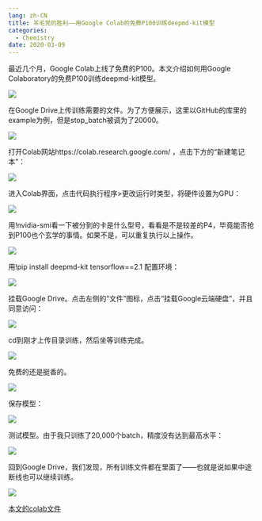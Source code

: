 ```yaml
---
lang: zh-CN
title: 羊毛党的胜利——用Google Colab的免费P100训练deepmd-kit模型
categories:
  - Chemistry
date: 2020-03-09
---
```

最近几个月，Google Colab上线了免费的P100。本文介绍如何用Google Colaboratory的免费P100训练deepmd-kit模型。

![](https://pic.downk.cc/item/5e66ee8798271cb2b8736135.jpg)

在Google Drive上传训练需要的文件。为了方便展示，这里以GitHub的库里的example为例，但是stop_batch被调为了20000。

![](https://pic.downk.cc/item/5e66eed998271cb2b8737690.jpg)

打开Colab网站https://colab.research.google.com/ ，点击下方的“新建笔记本”：

![](https://pic.downk.cc/item/5e66eed998271cb2b8737690.jpg)

进入Colab界面，点击代码执行程序>更改运行时类型，将硬件设置为GPU：

![](https://pic.downk.cc/item/5e66f0ce98271cb2b87405e0.jpg)

用!nvidia-smi看一下被分到的卡是什么型号，看看是不是较差的P4，毕竟能否抢到P100也个玄学的事情。如果不是，可以重复执行以上操作。

![](https://pic.downk.cc/item/5e66ef3a98271cb2b87392d5.jpg)

用!pip install deepmd-kit tensorflow==2.1 配置环境：

![](https://pic.downk.cc/item/5e66f0e898271cb2b8740c01.jpg)

挂载Google Drive。点击左侧的“文件”图标，点击“挂载Google云端硬盘”，并且同意访问：

![](https://pic.downk.cc/item/5e66f0fd98271cb2b874106b.jpg)

cd到刚才上传目录训练，然后坐等训练完成。

![](https://pic.downk.cc/item/5e66ef9698271cb2b873a643.jpg)

免费的还是挺香的。

![](https://pic.downk.cc/item/5e66f11798271cb2b874188e.jpg)

保存模型：

![](https://pic.downk.cc/item/5e66efd898271cb2b873c0e4.jpg)

测试模型。由于我只训练了20,000个batch，精度没有达到最高水平：

![](https://pic.downk.cc/item/5e66f09698271cb2b873f752.jpg)

回到Google Drive，我们发现，所有训练文件都在里面了——也就是说如果中途断线也可以继续训练。

![](https://pic.downk.cc/item/5e66f07198271cb2b873eadb.jpg)

[本文的colab文件](https://colab.research.google.com/drive/1afUT0ckcY57QfPskJdBESnIeHkljRPlS)
